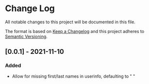 # Change Log

All notable changes to this project will be documented in this file.

The format is based on [Keep a Changelog](http://keepachangelog.com/)
and this project adheres to [Semantic Versioning](http://semver.org/).


## [0.0.1] - 2021-11-10

### Added
- Allow for missing first/last names in userinfo, defaulting to " "
